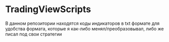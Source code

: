 # TradingViewScripts
В данном репозитории находятся коды индикаторов в txt формате для удобства формата, которые я как-либо менял/преобразовывал, либо же писал под свои стратегии
